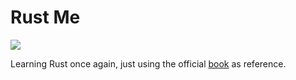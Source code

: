 # Rust Me

![](https://doc.rust-lang.org/nomicon/img/safeandunsafe.svg)

Learning Rust once again, just using the official [book](https://doc.rust-lang.org/book/2018-edition) as reference.
